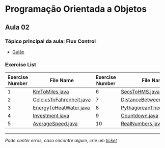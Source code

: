 # Programação Orientada a Objetos
## Aula 02
### Tópico principal da aula: Flux Control

* [Guião](https://github.com/TiagoRG/uaveiro-leci/tree/master/1ano/2semestre/poo/guides/POO-2021-aula02.pdf)

### Exercise List
| Exercise Number | File Name                                                                                                                              | Exercise Number | File Name                                                                                                                                  |
|-----------------|----------------------------------------------------------------------------------------------------------------------------------------|-----------------|--------------------------------------------------------------------------------------------------------------------------------------------|
| 1               | [KmToMiles.java](https://github.com/TiagoRG/uaveiro-leci/blob/master/1ano/2semestre/poo/src/aula02/KmToMiles.java)                     | 6               | [SecsToHMS.java](https://github.com/TiagoRG/uaveiro-leci/blob/master/1ano/2semestre/poo/src/aula02/SecsToHMS.java)                         |
| 2               | [CelciusToFahrenheit.java](https://github.com/TiagoRG/uaveiro-leci/blob/master/1ano/2semestre/poo/src/aula02/CelciusToFahrenheit.java) | 7               | [DistanceBetweenPoints.java](https://github.com/TiagoRG/uaveiro-leci/blob/master/1ano/2semestre/poo/src/aula02/DistanceBetweenPoints.java) |
| 3               | [EnergyToHeatWater.java](https://github.com/TiagoRG/uaveiro-leci/blob/master/1ano/2semestre/poo/src/aula02/EnergyToHeatWater.java)     | 8               | [PythagoreanTheorem.java](https://github.com/TiagoRG/uaveiro-leci/blob/master/1ano/2semestre/poo/src/aula02/PythagoreanTheorem.java)       |
| 4               | [Investment.java](https://github.com/TiagoRG/uaveiro-leci/blob/master/1ano/2semestre/poo/src/aula02/Investment.java)                   | 9               | [Countdown.java](https://github.com/TiagoRG/uaveiro-leci/blob/master/1ano/2semestre/poo/src/aula02/Countdown.java)                         |
| 5               | [AverageSpeed.java](https://github.com/TiagoRG/uaveiro-leci/blob/master/1ano/2semestre/poo/src/aula02/AverageSpeed.java)               | 10              | [RealNumbers.java](https://github.com/TiagoRG/uaveiro-leci/blob/master/1ano/2semestre/poo/src/aula02/RealNumbers.java)                     |

---
*Pode conter erros, caso encontre algum, crie um* [*ticket*](https://github.com/TiagoRG/uaveiro-leci/issues/new)
